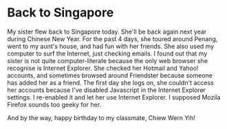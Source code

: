 Back to Singapore
===

My sister flew back to Singapore today. She'll be back again next year during Chinese New Year. For the past 4 days, she toured around Penang, went to my aunt's house, and had fun with her friends. She also used my computer to surf the Internet, just checking emails. I found out that my sister is not quite computer-literate because the only web browser she recognise is Internet Explorer. She checked her Hotmail and Yahoo! accounts, and sometimes browsed around Friendster because someone has added her as a friend. The first day she logs on, she couldn't access her accounts because I've disabled Javascript in the Internet Explorer settings. I re-enabled it and let her use Internet Explorer. I supposed Mozila Firefox sounds too geeky for her.

And by the way, happy birthday to my classmate, Chiew Wern Yih!
